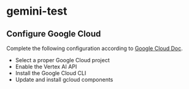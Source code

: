 # gemini-test

## Configure Google Cloud

Complete the following configuration according to [Google Cloud Doc](https://cloud.google.com/vertex-ai/docs/start/cloud-environment).
* Select a proper Google Cloud project
* Enable the Vertex AI API
* Install the Google Cloud CLI
* Update and install gcloud components
